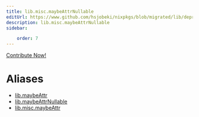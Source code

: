```yaml
---
title: lib.misc.maybeAttrNullable
editUrl: https://www.github.com/hsjobeki/nixpkgs/blob/migrated/lib/deprecated.nix#L42C15
description: lib.misc.maybeAttrNullable
sidebar:

    order: 7
---
```


<a href="https://www.github.com/hsjobeki/nixpkgs/blob/migrated/lib/deprecated.nix#L42C15">Contribute Now!</a>


# Aliases

- [lib.maybeAttr](/nix-doc-comments/reference/lib/lib-maybeattr)
- [lib.maybeAttrNullable](/nix-doc-comments/reference/lib/lib-maybeattrnullable)
- [lib.misc.maybeAttr](/nix-doc-comments/reference/lib/misc/lib-misc-maybeattr)


